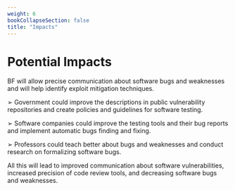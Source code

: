 ```yaml
---
weight: 6
bookCollapseSection: false
title: "Impacts"
---
```

# Potential Impacts

BF will allow precise communication about software bugs and weaknesses and will help identify exploit mitigation techniques.

➢ Government could improve the descriptions in public vulnerability repositories and create policies and guidelines for software testing.

➢ Software companies could improve the testing tools and their bug reports and implement automatic bugs finding and fixing.

➢ Professors could teach better about bugs and weaknesses and conduct research on formalizing software bugs.

All this will lead to improved communication about software vulnerabilities, increased precision of code review tools, and decreasing software bugs and weaknesses. 
